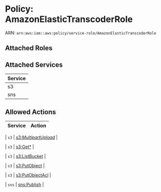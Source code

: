 # Policy: AmazonElasticTranscoderRole

ARN: `arn:aws:iam::aws:policy/service-role/AmazonElasticTranscoderRole`

## Attached Roles

## Attached Services

| Service |
|---------|
| s3 |
| sns |

## Allowed Actions

| Service | Action |
|:-------:|--------|

| `s3` | [s3:*MultipartUpload*](../actions.md#s3:allmultipartuploadall) |

| `s3` | [s3:Get*](../actions.md#s3:getall) |

| `s3` | [s3:ListBucket](../actions.md#s3:listbucket) |

| `s3` | [s3:PutObject](../actions.md#s3:putobject) |

| `s3` | [s3:PutObjectAcl](../actions.md#s3:putobjectacl) |

| `sns` | [sns:Publish](../actions.md#sns:publish) |
